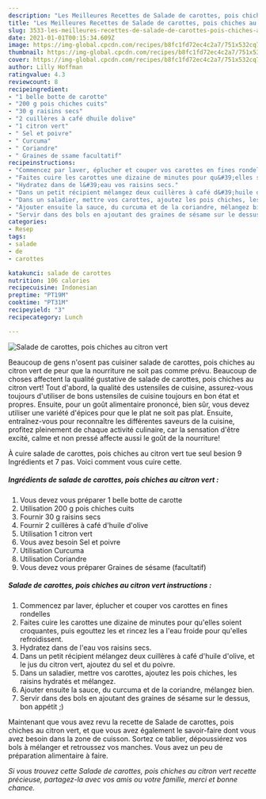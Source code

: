 ```yaml
---
description: "Les Meilleures Recettes de Salade de carottes, pois chiches au citron vert"
title: "Les Meilleures Recettes de Salade de carottes, pois chiches au citron vert"
slug: 3533-les-meilleures-recettes-de-salade-de-carottes-pois-chiches-au-citron-vert
date: 2021-01-01T00:15:34.609Z
image: https://img-global.cpcdn.com/recipes/b8fc1fd72ec4c2a7/751x532cq70/salade-de-carottes-pois-chiches-au-citron-vert-photo-principale-de-la-recette.jpg
thumbnail: https://img-global.cpcdn.com/recipes/b8fc1fd72ec4c2a7/751x532cq70/salade-de-carottes-pois-chiches-au-citron-vert-photo-principale-de-la-recette.jpg
cover: https://img-global.cpcdn.com/recipes/b8fc1fd72ec4c2a7/751x532cq70/salade-de-carottes-pois-chiches-au-citron-vert-photo-principale-de-la-recette.jpg
author: Lilly Hoffman
ratingvalue: 4.3
reviewcount: 8
recipeingredient:
- "1 belle botte de carotte"
- "200 g pois chiches cuits"
- "30 g raisins secs"
- "2 cuillères à café dhuile dolive"
- "1 citron vert"
- " Sel et poivre"
- " Curcuma"
- " Coriandre"
- " Graines de ssame facultatif"
recipeinstructions:
- "Commencez par laver, éplucher et couper vos carottes en fines rondelles"
- "Faites cuire les carottes une dizaine de minutes pour qu&#39;elles soient croquantes, puis egouttez les et rincez les a l&#39;eau froide pour qu&#39;elles refroidissent."
- "Hydratez dans de l&#39;eau vos raisins secs."
- "Dans un petit récipient mélangez deux cuillères à café d&#39;huile d&#39;olive, et le jus du citron vert, ajoutez du sel et du poivre."
- "Dans un saladier, mettre vos carottes, ajoutez les pois chiches, les raisins hydratés et mélangez."
- "Ajouter ensuite la sauce, du curcuma et de la coriandre, mélangez bien."
- "Servir dans des bols en ajoutant des graines de sésame sur le dessus, bon appétit ;)"
categories:
- Resep
tags:
- salade
- de
- carottes

katakunci: salade de carottes 
nutrition: 106 calories
recipecuisine: Indonesian
preptime: "PT19M"
cooktime: "PT31M"
recipeyield: "3"
recipecategory: Lunch

---
```



![Salade de carottes, pois chiches au citron vert](https://img-global.cpcdn.com/recipes/b8fc1fd72ec4c2a7/751x532cq70/salade-de-carottes-pois-chiches-au-citron-vert-photo-principale-de-la-recette.jpg)

Beaucoup de gens n'osent pas cuisiner salade de carottes, pois chiches au citron vert de peur que la nourriture ne soit pas comme prévu. Beaucoup de choses affectent la qualité gustative de salade de carottes, pois chiches au citron vert! Tout d'abord, la qualité des ustensiles de cuisine, assurez-vous toujours d'utiliser de bons ustensiles de cuisine toujours en bon état et propres. Ensuite, pour un goût alimentaire prononcé, bien sûr, vous devez utiliser une variété d'épices pour que le plat ne soit pas plat. Ensuite, entraînez-vous pour reconnaître les différentes saveurs de la cuisine, profitez pleinement de chaque activité culinaire, car la sensation d'être excité, calme et non pressé affecte aussi le goût de la nourriture!

<!--inarticleads1-->

À cuire salade de carottes, pois chiches au citron vert tue seul besion 9 Ingrédients et 7 pas. Voici comment vous cuire cette.

##### Ingrédients de salade de carottes, pois chiches au citron vert :

1. Vous devez vous préparer 1 belle botte de carotte
1. Utilisation 200 g pois chiches cuits
1. Fournir 30 g raisins secs
1. Fournir 2 cuillères à café d&#39;huile d&#39;olive
1. Utilisation 1 citron vert
1. Vous avez besoin  Sel et poivre
1. Utilisation  Curcuma
1. Utilisation  Coriandre
1. Vous devez vous préparer  Graines de sésame (facultatif)




<!--inarticleads2-->

##### Salade de carottes, pois chiches au citron vert instructions :

1. Commencez par laver, éplucher et couper vos carottes en fines rondelles
1. Faites cuire les carottes une dizaine de minutes pour qu&#39;elles soient croquantes, puis egouttez les et rincez les a l&#39;eau froide pour qu&#39;elles refroidissent.
1. Hydratez dans de l&#39;eau vos raisins secs.
1. Dans un petit récipient mélangez deux cuillères à café d&#39;huile d&#39;olive, et le jus du citron vert, ajoutez du sel et du poivre.
1. Dans un saladier, mettre vos carottes, ajoutez les pois chiches, les raisins hydratés et mélangez.
1. Ajouter ensuite la sauce, du curcuma et de la coriandre, mélangez bien.
1. Servir dans des bols en ajoutant des graines de sésame sur le dessus, bon appétit ;)




<!--inarticleads1-->

<p>
Maintenant que vous avez revu la recette de Salade de carottes, pois chiches au citron vert, et que vous avez également le savoir-faire dont vous avez besoin dans la zone de cuisson. Sortez ce tablier, dépoussiérez vos bols à mélanger et retroussez vos manches. Vous avez un peu de préparation alimentaire à faire.
</p>

<p>
<i>Si vous trouvez cette Salade de carottes, pois chiches au citron vert recette précieuse, partagez-la avec vos amis ou votre famille, merci et bonne chance.</i>
</p>
